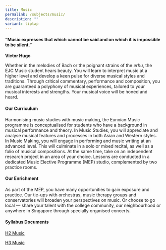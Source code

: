 ```yaml
---
title: Music
permalink: /subjects/music/
description: ""
variant: tiptap
---
```

<h4>“Music expresses that which cannot be said and on which it is impossible to be silent.”</h4>
<p><strong>Victor Hugo</strong>
</p>
<p>Whether in the melodies of Bach or the poignant strains of the <em>erhu</em>,
the EJC Music student hears beauty. You will learn to interpret music at
a higher level and develop a keen pulse for diverse musical styles and
traditions. Through critical commentary, performance and composition, you
are guaranteed a polyphony of musical experiences, tailored to your musical
interests and strengths. Your musical voice will be honed and heard.</p>
<h4><strong>Our Curriculum</strong></h4>
<p>Harmonising music studies with music making, the Eunoian Music programme
is conceptualised for students who have a background in musical performance
and theory. In Music Studies, you will appreciate and analyse musical features
and processes in both Asian and Western styles. In Music Making, you will
engage in performing and music writing at an advanced level. This will
culminate in a solo or mixed recital, as well as a folio of musical compositions.
At the same time, take on an independent research project in an area of
your choice. Lessons are conducted in a dedicated Music Elective Programme
(MEP) studio, complemented by two practice rooms.</p>
<h4><strong>Our Enrichment</strong></h4>
<p>As part of the MEP, you have many opportunities to gain exposure and practice.
Our tie-ups with orchestras, music therapy groups and conservatories will
broaden your perspectives on music. Or choose to go local — share your
talent with the college community, our neighbourhood or anywhere in Singapore
through specially organised concerts.</p>
<h4><strong>Syllabus Documents</strong></h4>
<p><a href="https://www.seab.gov.sg/files/A%20Level%20Syllabus%20Sch%20Cddts/2026/9753_y26_sy.pdf" rel="noopener noreferrer nofollow" target="_blank">H2 Music</a>
</p>
<p><a href="https://www.seab.gov.sg/files/A%20Level%20Syllabus%20Sch%20Cddts/2026/9819_y26_sy.pdf" rel="noopener noreferrer nofollow" target="_blank">H3 Music</a>
</p>